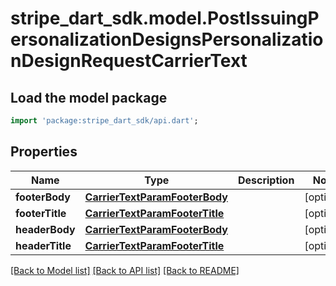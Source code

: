 # stripe_dart_sdk.model.PostIssuingPersonalizationDesignsPersonalizationDesignRequestCarrierText

## Load the model package
```dart
import 'package:stripe_dart_sdk/api.dart';
```

## Properties
Name | Type | Description | Notes
------------ | ------------- | ------------- | -------------
**footerBody** | [**CarrierTextParamFooterBody**](CarrierTextParamFooterBody.md) |  | [optional] 
**footerTitle** | [**CarrierTextParamFooterTitle**](CarrierTextParamFooterTitle.md) |  | [optional] 
**headerBody** | [**CarrierTextParamFooterBody**](CarrierTextParamFooterBody.md) |  | [optional] 
**headerTitle** | [**CarrierTextParamFooterTitle**](CarrierTextParamFooterTitle.md) |  | [optional] 

[[Back to Model list]](../README.md#documentation-for-models) [[Back to API list]](../README.md#documentation-for-api-endpoints) [[Back to README]](../README.md)



